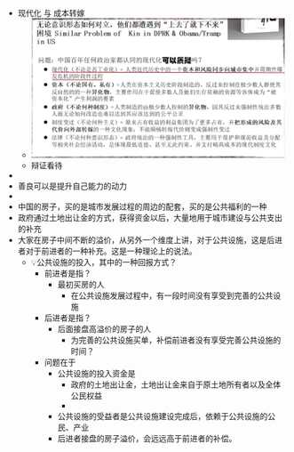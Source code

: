 - 现代化 与 成本转嫁
	- ![image.png](../assets/image_1642914974950_0.png)
	- 辩证看待
-
- 善良可以是提升自己能力的动力
-
- 中国的房子，买的是城市发展过程的周边的配套，买的是公共福利的一种
- 政府通过土地出让金的方式，获得资金以后，大量地用于城市建设与公共支出的补充
- 大家在房子中间不断的溢价，从另外一个维度上讲，对于公共设施，这是后进者对于前进者的一种补充。这是一种理论上的说法。
	- 💡公共设施的投入，其中的一种回报方式？
		- 前进者是指？
			- 最初买房的人
				- 在公共设施发展过程中，有一段时间没有享受到完善的公共设施
		- 后进者是指？
			- 后面接盘高溢价的房子的人
				- 为完善的公共设施买单，补偿前进者没有享受完善公共设施的时间？
		- 问题在于
			- 公共设施的投入资金是
				- 政府的土地出让金，土地出让金来自于原土地所有者以及全体公民权益
				-
			- 公共设施的受益者是公共设施建设完成后，依赖于公共设施的公民、产业
			- 后进者接盘的房子溢价，会远远高于前进者的补偿。